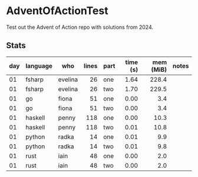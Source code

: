 # AdventOfActionTest

Test out the Advent of Action repo with solutions from 2024.


## Stats

| day | language | who | lines | part | time (s) | mem (MiB) | notes |
| --- | --- | --- | ---: | --- | ---: | ---: | --- |
| 01 | fsharp | evelina | 26 | one | 1.64 | 228.4 |  |
| 01 | fsharp | evelina | 26 | two | 1.70 | 229.5 |  |
| 01 | go | fiona | 51 | one | 0.00 | 3.4 |  |
| 01 | go | fiona | 51 | two | 0.00 | 3.4 |  |
| 01 | haskell | penny | 118 | one | 0.00 | 10.3 |  |
| 01 | haskell | penny | 118 | two | 0.01 | 10.8 |  |
| 01 | python | radka | 14 | one | 0.01 | 9.9 |  |
| 01 | python | radka | 14 | two | 0.01 | 9.8 |  |
| 01 | rust | iain | 48 | one | 0.00 | 2.0 |  |
| 01 | rust | iain | 48 | two | 0.00 | 2.0 |  |
